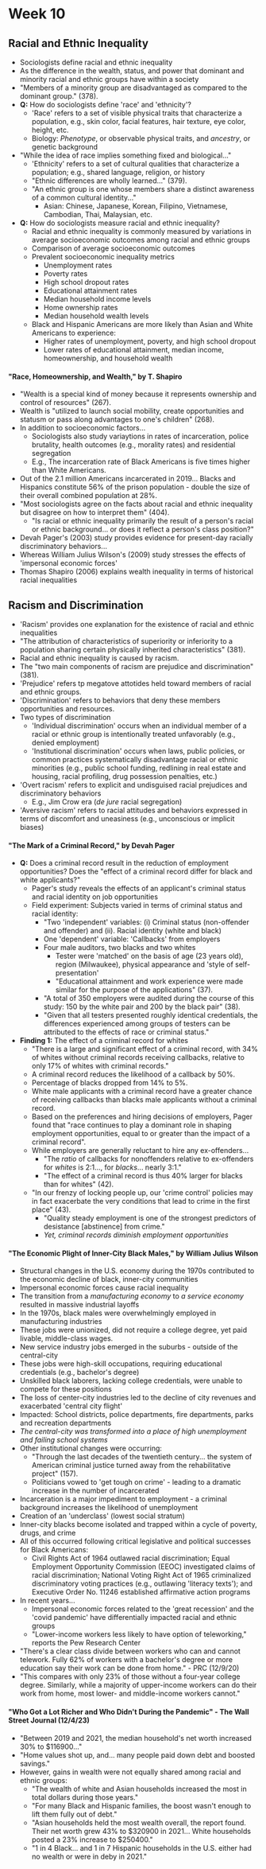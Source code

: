 # Week 10
## Racial and Ethnic Inequality
* Sociologists define racial and ethnic inequality
* As the difference in the wealth, status, and power that dominant and minority racial and ethnic groups have within a society
* "Members of a minority group are disadvantaged as compared to the dominant group." (378).
* **Q:** How do sociologists define 'race' and 'ethnicity'?
  * 'Race' refers to a set of visible physical traits that characterize a population, e.g., skin color, facial features, hair texture, eye color, height, etc.
  * Biology: *Phenotype*, or observable physical traits, and *ancestry*, or genetic background
* "While the idea of race implies something fixed and biological..."
  * 'Ethnicity' refers to a set of cultural qualities that characterize a population; e.g., shared language, religion, or history
  * "Ethnic differences are wholly learned..." (379).
  * "An ethnic group is one whose members share a distinct awareness of a common cultural identity..."
    * Asian: Chinese, Japanese, Korean, Filipino, Vietnamese, Cambodian, Thai, Malaysian, etc.
* **Q:** How do sociologists measure racial and ethnic inequality?
  * Racial and ethnic inequality is commonly measured by variations in average socioeconomic outcomes among racial and ethnic groups
  * Comparison of average socioeconomic outcomes
  * Prevalent socioeconomic inequality metrics
    * Unemployment rates
    * Poverty rates
    * High school dropout rates
    * Educational attainment rates
    * Median household income levels
    * Home ownership rates
    * Median household wealth levels
  * Black and Hispanic Americans are more likely than Asian and White Americans to experience:
    * Higher rates of unemployment, poverty, and high school dropout
    * Lower rates of educational attainment, median income, homeownership, and household wealth
#### "Race, Homeownership, and Wealth," by T. Shapiro
* "Wealth is a special kind of money because it represents ownership and control of resources" (267).
* Wealth is "utilized to launch social mobility, create opportunities and statusm or pass along advantages to one's children" (268).
* In addition to socioeconomic factors...
  * Sociologists also study variaytions in rates of incarceration, police brutality, health outcomes (e.g., morality rates) and residential segregation
  * E.g., The incarceration rate of Black Americans is five times higher than White Americans.
* Out of the 2.1 million Americans incarcerated in 2019... Blacks and Hispanics constitute 56% of the prison population - double the size of their overall combined population at 28%.
* "Most sociologists agree on the facts about racial and ethnic inequality but disagree on how to interpret them" (404).
  * "Is racial or ethnic inequality primarily the result of a person's racial or ethnic background... or does it reflect a person's class position?"
* Devah Pager's (2003) study provides evidence for present-day racially discriminatory behaviors...
* Whereas William Julius Wilson's (2009) study stresses the effects of 'impersonal economic forces'
* Thomas Shapiro (2006) explains wealth inequality in terms of historical racial inequalities

## Racism and Discrimination
* 'Racism' provides one explanation for the existence of racial and ethnic inequalities
* "The attribution of characteristics of superiority or inferiority to a population sharing certain physically inherited characteristics" (381).
* Racial and ethnic inequality is caused by racism.
* The "two main components of racism are prejudice and discrimination" (381).
* 'Prejudice' refers tp megatove attotides held toward members of racial and ethnic groups.
* 'Discrimination' refers to behaviors that deny these members opportunities and resources.
* Two types of discrimination
  * 'Individual discrimination' occurs when an individual member of a racial or ethnic group is intentionally treated unfavorably (e.g., denied employment)
  * 'Institutional discrimination' occurs when laws, public policies, or common practices systematically disadvantage racial or ethnic minorities (e.g., public school funding, redlining in real estate and housing, racial profiling, drug possession penalties, etc.)
* 'Overt racism' refers to explicit and undisguised racial prejudices and discriminatory behaviors
  * E.g., Jim Crow era (*de jure* racial segregation)
* 'Aversive racism' refers to racial attitudes and behaviors expressed in terms of discomfort and uneasiness (e.g., unconscious or implicit biases)

#### "The Mark of a Criminal Record," by Devah Pager
* **Q:** Does a criminal record result in the reduction of employment opportunities?  Does the "effect of a criminal record differ for black and white applicants?"
  * Pager's study reveals the effects of an applicant's criminal status and racial identity on job opportunities
  * Field experiment: Subjects varied in terms of criminal status and racial identity:
    * "Two 'independent' variables: (i) Criminal status (non-offender and offender) and (ii). Racial identity (white and black)
    * One 'dependent' variable: 'Callbacks' from employers
    * Four male auditors, two blacks and two whites
      * Tester were 'matched' on the basis of age (23 years old), region (Milwaukee), physical appearance and 'style of self-presentation'
      * "Educational attainment and work experience were made similar for the purpose of the applications" (37).
    * "A total of 350 employers were audited during the course of this study: 150 by the white pair and 200 by the black pair" (38).
    * "Given that all testers presented roughly identical credentials, the differences experienced among groups of testers can be attributed to the effects of race or criminal status."
* **Finding 1:** The effect of a criminal record for whites
  * "There is a large and significant effect of a criminal record, with 34% of whites without criminal records receiving callbacks, relative to only 17% of whites with criminal records."
  * A criminal record reduces the likelihood of a callback by 50%.
  * Percentage of blacks dropped from 14% to 5%.
  * White male applicants with a criminal record have a greater chance of receiving callbacks than blacks male applicants without a criminal record.
  * Based on the preferences and hiring decisions of employers, Pager found that "race continues to play a dominant role in shaping employment opportunities, equal to or greater than the impact of a criminal record".
  * While employers are generally reluctant to hire any ex-offenders...
    * "The *ratio* of callbacks for nonoffenders relative to ex-offenders for *whites* is 2:1..., for *blacks*... nearly 3:1."
    * "The effect of a criminal record is thus 40% larger for blacks than for whites" (42).
  * "In our frenzy of locking people up, our 'crime control' policies may in fact exacerbate the very conditions that lead to crime in the first place" (43).
    * "Quality steady employment is one of the strongest predictors of desistance \[abstinence] from crime."
    * *Yet, criminal records diminish employment opportunities*
#### "The Economic Plight of Inner-City Black Males," by William Julius Wilson
* Structural changes in the U.S. economy during the 1970s contributed to the economic decline of black, inner-city communities
* Impersonal economic forces cause racial inequality
* The transition from a *manufacturing economy* to *a service economy* resulted in massive industrial layoffs
* In the 1970s, black males were overwhelmingly employed in manufacturing industries
* These jobs were unionized, did not require a college degree, yet paid livable, middle-class wages.
* New service industry jobs emerged in the suburbs - outside of the central-city
* These jobs were high-skill occupations, requiring educational credentials (e.g., bachelor's degree)
* Unskilled black laborers, lacking college credentials, were unable to compete for these positions
* The loss of center-city industries led to the decline of city revenues and exacerbated 'central city flight'
* Impacted: School districts, police departments, fire departments, parks and recreation departments
* *The central-city was transformed into a place of high unemployment and failing school systems*
* Other institutional changes were occurring:
  * "Through the last decades of the twentieth century... the system of American criminal justice turned away from the rehabilitative project" (157).
  * Politicians vowed to 'get tough on crime' - leading to a dramatic increase in the number of incarcerated
* Incarceration is a major impediment to employment - a criminal background increases the likelihood of unemployment
* Creation of an 'underclass' (lowest social stratum)
* Inner-city blacks become isolated and trapped within a cycle of poverty, drugs, and crime
* All of this occurred following critical legislative and political successes for Black Americans:
  * Civil Rights Act of 1964 outlawed racial discrimination; Equal Employment Opportunity Commission (EEOC) investigated claims of racial discrimination; National Voting Right Act of 1965 criminalized discriminatory voting practices (e.g., outlawing 'literacy texts'); and Executive Order No. 11246 established affirmative action programs
* In recent years...
  * Impersonal economic forces related to the 'great recession' and the 'covid pandemic' have differentially impacted racial and ethnic groups
  * "Lower-income workers less likely to have option of teleworking," reports the Pew Research Center
* "There's a clear class divide between workers who can and cannot telework.  Fully 62% of workers with a bachelor's degree or more education say their work can be done from home." - PRC (12/9/20)
* "This compares with only 23% of those without a four-year college degree.  Similarly, while a majority of upper-income workers can do their work from home, most lower- and middle-income workers cannot."

#### "Who Got a Lot Richer and Who Didn't During the Pandemic" - The Wall Street Journal (12/4/23)
* "Between 2019 and 2021, the median household's net worth increased 30% to $116900..."
* "Home values shot up, and... many people paid down debt and boosted savings."
* However, gains in wealth were not equally shared among racial and ethnic groups:
  * "The wealth of white and Asian households increased the most in total dollars during those years."
  * "For many Black and Hispanic families, the boost wasn't enough to lift them fully out of debt."
  * "Asian households held the most wealth overall, the report found.  Their net worth grew 43% to $320900 in 2021... White households posted a 23% increase to $250400."
  * "1 in 4 Black... and 1 in 7 Hispanic households in the U.S. either had no wealth or were in deby in 2021."
